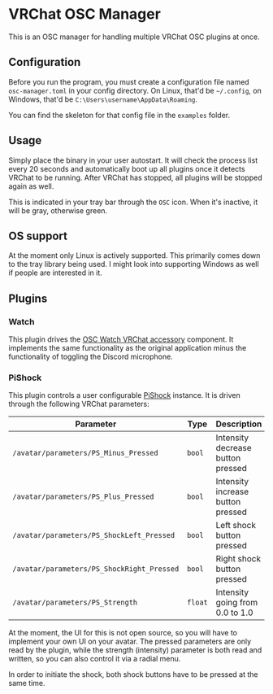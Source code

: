 # VRChat OSC Manager

This is an OSC manager for handling multiple VRChat OSC plugins at once. 

## Configuration

Before you run the program, you must create a configuration file named `osc-manager.toml` in your config directory. On
Linux, that'd be `~/.config`, on Windows, that'd be `C:\Users\username\AppData\Roaming`.

You can find the skeleton for that config file in the `examples` folder.

## Usage

Simply place the binary in your user autostart. It will check the process list every 20 seconds and automatically boot
up all plugins once it detects VRChat to be running. After VRChat has stopped, all plugins will be stopped again as
well.

This is indicated in your tray bar through the `OSC` icon. When it's inactive, it will be gray, otherwise green.

## OS support

At the moment only Linux is actively supported. This primarily comes down to the tray library being used. I might
look into supporting Windows as well if people are interested in it.

## Plugins

### Watch

This plugin drives the [OSC Watch VRChat accessory](https://booth.pm/en/items/3687002) component.  It implements the
same functionality as the original application minus the functionality of toggling the Discord microphone.

### PiShock

This plugin controls a user configurable [PiShock](https://pishock.com) instance. It is driven through the following
VRChat parameters:

| Parameter                                  | Type    | Description                       |
|--------------------------------------------|---------|-----------------------------------|
| `/avatar/parameters/PS_Minus_Pressed`      | `bool`  | Intensity decrease button pressed |
| `/avatar/parameters/PS_Plus_Pressed`       | `bool`  | Intensity increase button pressed |
| `/avatar/parameters/PS_ShockLeft_Pressed`  | `bool`  | Left shock button pressed         |
| `/avatar/parameters/PS_ShockRight_Pressed` | `bool`  | Right shock button pressed        |
| `/avatar/parameters/PS_Strength`           | `float` | Intensity going from 0.0 to 1.0   |

At the moment, the UI for this is not open source, so you will have to implement your own UI on your avatar. The pressed
parameters are only read by the plugin, while the strength (intensity) parameter is both read and written, so you can
also control it via a radial menu.

In order to initiate the shock, both shock buttons have to be pressed at the same time.

